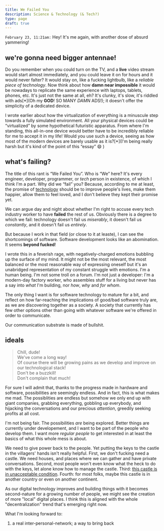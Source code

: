 ```yaml
---
title: We Failed You
description: Science & Technology (& Tech?)
type: page
draft: true
---
```


`February 23, 11:21am:` Hey! It's me again, with another dose of absurd yammering!

## we're gonna need bigger antennae!

Do you remember when you could turn on the TV, and a **live** video stream would start almost immediately, and you could leave it on for hours and it would never falter? It would stay on, like a fucking  lightbulb, like a _reliable piece of technology_. Now think about how **damn near impossible** it would be nowadays to replicate the same experience with laptops, tablets, phones, etc. It's just not the same at all, eh? It's clunky, it's slow, it's riddled with ads[*](Oh my **GOD**! SO MANY _DAMN_ ADS!); it doesn't offer the simplicity of a dedicated device.

I wrote earlier about how the virtualization of everything is a minuscule step towards a fully simulated environment. All your physical devices could be “virtualized” by some hypothetical futuristic apparatus. From where I'm standing, this all-in-one device would better have to be incredibly reliable for me to accept it in my life! Would you use such a device, seeing as how most of the modern devices are barely usable as it is?[*](I'm being really harsh but it's kind of the point of this “essay” 😄 )

## what's failing?

The title of this rant is “We Failed You”. Who is “We” here? It's every engineer, developer, programmer, or _tech_ person in existence, of which I think I'm a part. Why did we “fail” you? Because, according to me at least, the promise of [technology](https://en.wikipedia.org/wiki/Technology) should be to improve people's lives, make them happier, allow them to feel loved, and I don't believe they kept their promise yet.

We can argue day and night about whether I'm right to accuse every tech industry worker to have **failed** the rest of us. Obviously there is a degree to which we fail: technology doesn't fail us _miserably_, it doesn't fail us _constantly_, and it doesn't fail us _entirely_.

But because I work in that field (or close to it at leaste), I can see the shortcomings of software. Software development looks like an abomination. It seems **beyond fucked**!

<aside data-component="drawer" data-label="tell me more about this! (+)">

I wrote this in a feverish rage, with negatively-charged emotions bubbling up the surface of my mind. It might not be the most relevant, the most balanced or the most reasonable way of expressing oneself but it's an unabridged representation of my constant struggle with emotions. I'm a human being. I'm not some troll on a forum. I'm not just a developer: I'm a modern-day factory worker, who assembles stuff for a living but never has a say into _what_ I'm building, nor _how_, _why_ and _for whom_.

The only thing I want is for software technology to mature for a bit, and reflect on how far-reaching the implications of good/bad software truly are, as we are discovering together as a society. A society that currently has few other options other than going with whatever software we're offered in order to communicate.

Our communication substrate is made of bullshit.

</aside>

## ideals

> Chill, dude! \
> We've come a long way! \
> Of course there will be growing pains as we develop and improve on our technological stack! \
> Don't be a buzzkill! \
> Don't complain that much!

For sure I will admit that, thanks to the progress made in hardware and software, possibilities are seemingly endless. And in fact, this is what makes me mad. The possiblities are endless but somehow we only end up with giant companies, grabbing everything, gobbling up everybody, and hijacking the conversations and our precious _attention_, greedily seeking profits at all cost.

I'm not being fair. The possibilities *are* being explored. Better things are currently under developement, and I want to be part of the people who develop them. I want more _regular people_ to get interested in at least the basics of what this whole mess is about.

We need to give power back to the people. Yet putting the keys to the castle in the villagers' hands isn't really helpful. First, we don't fucking need a castle. We need houses, and places where we can gather and have private conversations. Second, most people won't even know what the heck to do with the keys, let alone know how to manage the castle. Third: [this castle is in unacceptable condition](https://www.youtube.com/watch?v=zdOMLEJbhbg). Fourth: for most folks, maybe this castle is in another country or even on another continent.

As our digital technology improves and building things with it becomes second-nature for a growing number of people, we might see the creation of more "local" digital places. I think this is aligned with the whole "decentralization" trend that's emerging right now.

What I'm looking forward to:

1. a real inter-personal-network; a way to bring back
